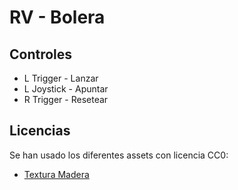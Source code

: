 # RV - Bolera
## Controles
* L Trigger - Lanzar
* L Joystick - Apuntar
* R Trigger - Resetear
## Licencias
Se han usado los diferentes assets con licencia CC0:
* [Textura Madera](https://polyhaven.com/a/laminate_floor_02)